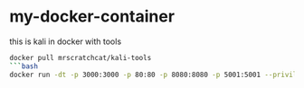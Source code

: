 # my-docker-container
this is kali in docker with tools 

```bash
docker pull mrscratchcat/kali-tools
```bash
docker run -dt -p 3000:3000 -p 80:80 -p 8080:8080 -p 5001:5001 --privileged --net=host --name kali mrscratchcat/kali-tools
